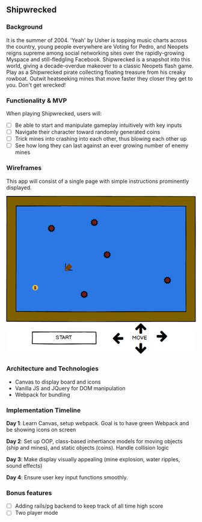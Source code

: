 ## Shipwrecked

### Background

It is the summer of 2004. 'Yeah' by Usher is topping music charts across the country, young people everywhere are Voting for Pedro, and Neopets reigns supreme among social networking sites over the rapidly-growing Myspace and still-fledgling Facebook.
Shipwrecked is a snapshot into this world, giving a decade-overdue makeover to a classic Neopets flash game. Play as a Shipwrecked
pirate collecting floating treasure from his creaky rowboat. Outwit heatseeking mines that move faster they closer they get to you.
Don't get wrecked!

### Functionality & MVP  

When playing Shipwrecked, users will:

- [ ] Be able to start and manipulate gameplay intuitively with key inputs
- [ ] Navigate their character toward randomly generated coins
- [ ] Trick mines into crashing into each other, thus blowing each other up
- [ ] See how long they can last against an ever growing number of enemy mines

### Wireframes

This app will consist of a single page with simple instructions prominently displayed.

![wireframes](images/shipwrecked_wireframe.png)

### Architecture and Technologies

- Canvas to display board and icons
- Vanilla JS and JQuery for DOM manipulation
- Webpack for bundling

### Implementation Timeline

**Day 1**: Learn Canvas, setup webpack. Goal is to have green Webpack and be showing icons on screen

**Day 2**: Set up OOP, class-based inhertiance models for moving objects (ship and mines), and static objects (coins).
Handle collision logic

**Day 3**: Make display visually appealing (mine explosion, water ripples, sound effects)

**Day 4**: Ensure user key input functions smoothly.


### Bonus features

- [ ] Adding rails/pg backend to keep track of all time high score
- [ ] Two player mode
